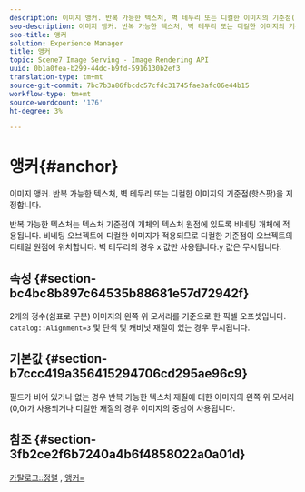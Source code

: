 ```yaml
---
description: 이미지 앵커. 반복 가능한 텍스처, 벽 테두리 또는 디컬한 이미지의 기준점(핫스팟)을 지정합니다.
seo-description: 이미지 앵커. 반복 가능한 텍스처, 벽 테두리 또는 디컬한 이미지의 기준점(핫스팟)을 지정합니다.
seo-title: 앵커
solution: Experience Manager
title: 앵커
topic: Scene7 Image Serving - Image Rendering API
uuid: 0b1a0fea-b299-44dc-b9fd-5916130b2ef3
translation-type: tm+mt
source-git-commit: 7bc7b3a86fbcdc57cfdc31745fae3afc06e44b15
workflow-type: tm+mt
source-wordcount: '176'
ht-degree: 3%

---
```



# 앵커{#anchor}

이미지 앵커. 반복 가능한 텍스처, 벽 테두리 또는 디컬한 이미지의 기준점(핫스팟)을 지정합니다.

반복 가능한 텍스처는 텍스처 기준점이 개체의 텍스처 원점에 있도록 비네팅 개체에 적용됩니다. 비네팅 오브젝트에 디컬한 이미지가 적용되므로 디컬한 기준점이 오브젝트의 디테일 원점에 위치합니다. 벽 테두리의 경우 x 값만 사용됩니다.y 값은 무시됩니다.

## 속성 {#section-bc4bc8b897c64535b88681e57d72942f}

2개의 정수(쉼표로 구분) 이미지의 왼쪽 위 모서리를 기준으로 한 픽셀 오프셋입니다. `catalog::Alignment=3` 및 단색 및 캐비닛 재질이 있는 경우 무시됩니다.

## 기본값 {#section-b7ccc419a356415294706cd295ae96c9}

필드가 비어 있거나 없는 경우 반복 가능한 텍스처 재질에 대한 이미지의 왼쪽 위 모서리(0,0)가 사용되거나 디컬한 재질의 경우 이미지의 중심이 사용됩니다.

## 참조 {#section-3fb2ce2f6b7240a4b6f4858022a0a01d}

[카탈로그::정렬](../../../../../ir-api/material-cat/image-rendering-api-ref/c-ir-material-catalog/c-ir-material-data-reference/r-ir-alignment.md#reference-e52152e8dc244d0aa13b40c615d0f399) ,  [앵커=](../../../../../ir-api/http-protocol/image-rendering-api-ref/c-ir-http-protocol-ref/c-ir-http-protocol-command-reference/r-ir-http-anchor.md#reference-d53923d785c9442997dc7f2199524c26)
